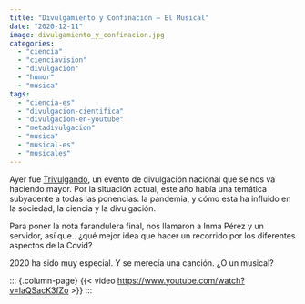 ```yaml
---
title: "Divulgamiento y Confinación – El Musical"
date: "2020-12-11"
image: divulgamiento_y_confinacion.jpg
categories: 
  - "ciencia"
  - "cienciavision"
  - "divulgacion"
  - "humor"
  - "musica"
tags: 
  - "ciencia-es"
  - "divulgacion-cientifica"
  - "divulgacion-en-youtube"
  - "metadivulgacion"
  - "musica"
  - "musical-es"
  - "musicales"
---
```


Ayer fue [Trivulgando](http://www.trivulgando.es/), un evento de divulgación nacional que se nos va haciendo mayor. Por la situación actual, este año había una temática subyacente a todas las ponencias: la pandemia, y cómo esta ha influido en la sociedad, la ciencia y la divulgación.

Para poner la nota farandulera final, nos llamaron a Inma Pérez y un servidor, así que.. ¿qué mejor idea que hacer un recorrido por los diferentes aspectos de la Covid?

2020 ha sido muy especial. Y se merecía una canción. ¿O un musical?


::: {.column-page}
{{< video https://www.youtube.com/watch?v=laQSacK3fZo >}}
:::

